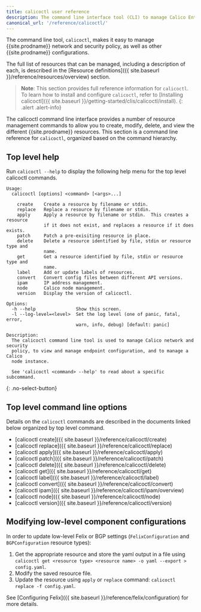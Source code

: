 ```yaml
---
title: calicoctl user reference
description: The command line interface tool (CLI) to manage Calico Enterprise network and security policy.
canonical_url: '/reference/calicoctl/'
---
```


The command line tool, `calicoctl`, makes it easy to manage {{site.prodname}}
network and security policy, as well as other {{site.prodname}} configurations.

The full list of resources that can be managed, including a description of each,
is described in the [Resource definitions]({{ site.baseurl }}/reference/resources/overview)
section.

> **Note**: This section provides full reference information for `calicoctl`. To learn
> how to install and configure `calicoctl`, refer to
> [Installing calicoctl]({{ site.baseurl }}/getting-started/clis/calicoctl/install).
{: .alert .alert-info}

The calicoctl command line interface provides a number of resource management
commands to allow you to create, modify, delete, and view the different
{{site.prodname}} resources. This section is a command line reference for
`calicoctl`, organized based on the command hierarchy.

## Top level help

Run `calicoctl --help` to display the following help menu for the top level
calicoctl commands.

```
Usage:
  calicoctl [options] <command> [<args>...]

    create    Create a resource by filename or stdin.
    replace   Replace a resource by filename or stdin.
    apply     Apply a resource by filename or stdin.  This creates a resource
              if it does not exist, and replaces a resource if it does exists.
    patch     Patch a pre-exisiting resource in place.
    delete    Delete a resource identified by file, stdin or resource type and
              name.
    get       Get a resource identified by file, stdin or resource type and
              name.
    label     Add or update labels of resources.
    convert   Convert config files between different API versions.
    ipam      IP address management.
    node      Calico node management.
    version   Display the version of calicoctl.

Options:
  -h --help               Show this screen.
  -l --log-level=<level>  Set the log level (one of panic, fatal, error,
                          warn, info, debug) [default: panic]

Description:
  The calicoctl command line tool is used to manage Calico network and security
  policy, to view and manage endpoint configuration, and to manage a Calico
  node instance.

  See 'calicoctl <command> --help' to read about a specific subcommand.
```
{: .no-select-button}

## Top level command line options

Details on the `calicoctl` commands are described in the documents linked below
organized by top level command.

-  [calicoctl create]({{ site.baseurl }}/reference/calicoctl/create)
-  [calicoctl replace]({{ site.baseurl }}/reference/calicoctl/replace)
-  [calicoctl apply]({{ site.baseurl }}/reference/calicoctl/apply)
-  [calicoctl patch]({{ site.baseurl }}/reference/calicoctl/patch)
-  [calicoctl delete]({{ site.baseurl }}/reference/calicoctl/delete)
-  [calicoctl get]({{ site.baseurl }}/reference/calicoctl/get)
-  [calicoctl label]({{ site.baseurl }}/reference/calicoctl/label)
-  [calicoctl convert]({{ site.baseurl }}/reference/calicoctl/convert)
-  [calicoctl ipam]({{ site.baseurl }}/reference/calicoctl/ipam/overview)
-  [calicoctl node]({{ site.baseurl }}/reference/calicoctl/node)
-  [calicoctl version]({{ site.baseurl }}/reference/calicoctl/version)

## Modifying low-level component configurations

In order to update low-level Felix or BGP settings (`FelixConfiguration` and `BGPConfiguration` resource types):
1. Get the appropriate resource and store the yaml output in a file using `calicoctl get <resource type> <resource name> -o yaml --export > config.yaml`.
1. Modify the saved resource file.
1. Update the resource using `apply` or `replace` command: `calicoctl replace -f config.yaml`.

See [Configuring Felix]({{ site.baseurl }}/reference/felix/configuration) for more details.

